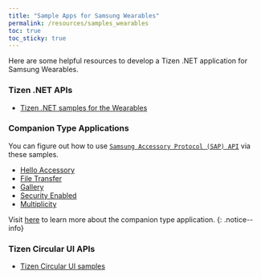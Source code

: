 ```yaml
---
title: "Sample Apps for Samsung Wearables"
permalink: /resources/samples_wearables
toc: true
toc_sticky: true
---
```


Here are some helpful resources to develop a Tizen .NET application for Samsung Wearables.

### Tizen .NET APIs
- [Tizen .NET samples for the Wearables](https://github.com/Samsung/Tizen-CSharp-Samples/tree/master/Wearable)

### Companion Type Applications
 You can figure out how to use [`Samsung Accessory Protocol (SAP) API`](https://developer.samsung.com/galaxy-watch/develop/tech-doc/tizen-wearable-extension-programming-guide/net/programming-NET) via these samples.

- [Hello Accessory](https://developer.samsung.com/galaxy-watch/develop/samples/companion/hello-net)
- [File Transfer](https://developer.samsung.com/galaxy-watch/develop/samples/companion/file-net)
- [Gallery](https://developer.samsung.com/galaxy-watch/develop/samples/companion/gallery-net)
- [Security Enabled](https://developer.samsung.com/galaxy-watch/develop/samples/companion/security-net)
- [Multiplicity](https://developer.samsung.com/galaxy-watch/develop/samples/companion/multi-net)

Visit [here](https://resources.developer.samsung.com/020_Samsung_Galaxy_and_Gear_Wearables_(Tizen)/Watch_Face_Apps/Develop_Watch_Face_Apps#Companion) to learn more about the companion type application.
{: .notice--info}

### Tizen Circular UI APIs
- [Tizen Circular UI samples](https://github.com/Samsung/Tizen.CircularUI/tree/master/test)
